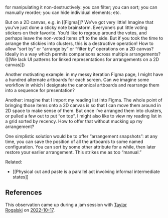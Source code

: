 for manipulating it non-destructively: you can filter; you can sort; you can manually reorder; you can hide individual elements; etc.

But on a 2D canvas, e.g. in [[Figma]]? We’ve got very little! Imagine that you’ve just done a sticky note brainstorm. Everyone’s put little voting stickers on their favorite. You’d like to regroup around the votes, and perhaps leave the non-voted items off to the side. But if you took the time to arrange the stickies into clusters, this is a destructive operation! How to allow “sort by” or “arrange by” or “filter by” operations on a 2D canvas? Ideally in a way which permits comparisons across multiple arrangements? ([[We lack UI patterns for linked representations for arrangements on a 2D canvas]])

Another motivating example: in my messy iteration Figma page, I might have a hundred alternate artboards for each screen. Can we imagine some workflow in which I designate the canonical artboards and rearrange them into a sequence for presentation?

Another: imagine that I import my reading list into Figma. The whole point of bringing those items onto a 2D canvas is so that I can move them around in 2D space to make sense of them. But once I’ve arranged them into clusters, or pulled a few out to put “on top”, I might also like to view my reading list in a grid sorted by recency. How to offer that without mucking up my arrangement?

One simplistic solution would be to offer “arrangement snapshots”: at any time, you can save the position of all the artboards to some named configuration. You can sort by some other attribute for a while, then later restore your earlier arrangement. This strikes me as too “manual.”

Related:

- [[Physical cut and paste is a parallel act involving informal intermediate states]]

## References

This observation came up during a jam session with [Taylor Rogalski](https://notes.andymatuschak.org/zJ1oPk8Ys7AnZ1CyL2a6LvL) on [2022-10-17](https://notes.andymatuschak.org/zXo7QcfJxM2CxwSxUtVWs5u).